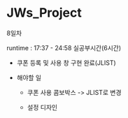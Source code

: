 # JWs_Project

8일차

runtime : 17:37 - 24:58 실공부시간(6시간)

- 쿠폰 등록 및 사용 창 구현 완료(JLIST)

- 해야할 일

  - 쿠폰 사용 콤보박스 -> JLIST로 변경

  - 설정 디자인

    

